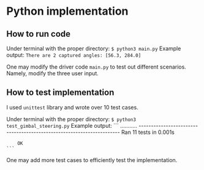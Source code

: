 # Python implementation

## How to run code

Under terminal with the proper directory: `$ python3 main.py` 
    Example output: `There are 2 captured angles: [56.3, 284.0]`

One may modify the driver code `main.py` to test out different scenarios. Namely, modify the three user input.

## How to test implementation

I used `unittest` library and wrote over 10 test cases. 

Under terminal with the proper directory: `$ python3 test_gimbal_steering.py`
    Example output: 
    ``` ...........
        ----------------------------------------------------------------------
        Ran 11 tests in 0.001s

        OK 
    ```

One may add more test cases to efficiently test the implementation. 